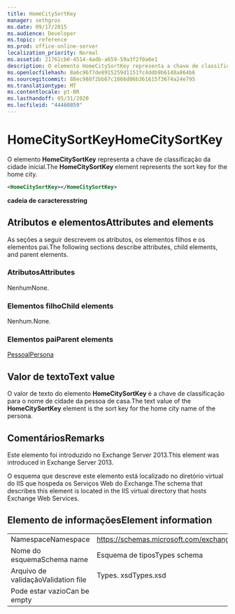 ```yaml
---
title: HomeCitySortKey
manager: sethgros
ms.date: 09/17/2015
ms.audience: Developer
ms.topic: reference
ms.prod: office-online-server
localization_priority: Normal
ms.assetid: 21761cb0-4514-4adb-a659-59a3f2f0a6e1
description: O elemento HomeCitySortKey representa a chave de classificação da cidade inicial.
ms.openlocfilehash: 8a6c96f7de8915259d1151fc4ddb9b6148a864b6
ms.sourcegitcommit: 88ec988f2bb67c1866d06b361615f3674a24e795
ms.translationtype: MT
ms.contentlocale: pt-BR
ms.lasthandoff: 05/31/2020
ms.locfileid: "44460859"
---
```

# <a name="homecitysortkey"></a><span data-ttu-id="09bcf-103">HomeCitySortKey</span><span class="sxs-lookup"><span data-stu-id="09bcf-103">HomeCitySortKey</span></span>

<span data-ttu-id="09bcf-104">O elemento **HomeCitySortKey** representa a chave de classificação da cidade inicial.</span><span class="sxs-lookup"><span data-stu-id="09bcf-104">The **HomeCitySortKey** element represents the sort key for the home city.</span></span> 
  
```XML
<HomeCitySortKey></HomeCitySortKey>
```

 <span data-ttu-id="09bcf-105">**cadeia de caracteres**</span><span class="sxs-lookup"><span data-stu-id="09bcf-105">**string**</span></span>
## <a name="attributes-and-elements"></a><span data-ttu-id="09bcf-106">Atributos e elementos</span><span class="sxs-lookup"><span data-stu-id="09bcf-106">Attributes and elements</span></span>

<span data-ttu-id="09bcf-107">As seções a seguir descrevem os atributos, os elementos filhos e os elementos pai.</span><span class="sxs-lookup"><span data-stu-id="09bcf-107">The following sections describe attributes, child elements, and parent elements.</span></span>
  
### <a name="attributes"></a><span data-ttu-id="09bcf-108">Atributos</span><span class="sxs-lookup"><span data-stu-id="09bcf-108">Attributes</span></span>

<span data-ttu-id="09bcf-109">Nenhum</span><span class="sxs-lookup"><span data-stu-id="09bcf-109">None.</span></span>
  
### <a name="child-elements"></a><span data-ttu-id="09bcf-110">Elementos filho</span><span class="sxs-lookup"><span data-stu-id="09bcf-110">Child elements</span></span>

<span data-ttu-id="09bcf-111">Nenhum.</span><span class="sxs-lookup"><span data-stu-id="09bcf-111">None.</span></span>
  
### <a name="parent-elements"></a><span data-ttu-id="09bcf-112">Elementos pai</span><span class="sxs-lookup"><span data-stu-id="09bcf-112">Parent elements</span></span>

[<span data-ttu-id="09bcf-113">Pessoal</span><span class="sxs-lookup"><span data-stu-id="09bcf-113">Persona</span></span>](persona.md)
  
## <a name="text-value"></a><span data-ttu-id="09bcf-114">Valor de texto</span><span class="sxs-lookup"><span data-stu-id="09bcf-114">Text value</span></span>

<span data-ttu-id="09bcf-115">O valor de texto do elemento **HomeCitySortKey** é a chave de classificação para o nome de cidade da pessoa de casa.</span><span class="sxs-lookup"><span data-stu-id="09bcf-115">The text value of the **HomeCitySortKey** element is the sort key for the home city name of the persona.</span></span> 
  
## <a name="remarks"></a><span data-ttu-id="09bcf-116">Comentários</span><span class="sxs-lookup"><span data-stu-id="09bcf-116">Remarks</span></span>

<span data-ttu-id="09bcf-117">Este elemento foi introduzido no Exchange Server 2013.</span><span class="sxs-lookup"><span data-stu-id="09bcf-117">This element was introduced in Exchange Server 2013.</span></span>
  
<span data-ttu-id="09bcf-118">O esquema que descreve este elemento está localizado no diretório virtual do IIS que hospeda os Serviços Web do Exchange.</span><span class="sxs-lookup"><span data-stu-id="09bcf-118">The schema that describes this element is located in the IIS virtual directory that hosts Exchange Web Services.</span></span>
  
## <a name="element-information"></a><span data-ttu-id="09bcf-119">Elemento de informações</span><span class="sxs-lookup"><span data-stu-id="09bcf-119">Element information</span></span>

|||
|:-----|:-----|
|<span data-ttu-id="09bcf-120">Namespace</span><span class="sxs-lookup"><span data-stu-id="09bcf-120">Namespace</span></span>  <br/> |https://schemas.microsoft.com/exchange/services/2006/types  <br/> |
|<span data-ttu-id="09bcf-121">Nome do esquema</span><span class="sxs-lookup"><span data-stu-id="09bcf-121">Schema name</span></span>  <br/> |<span data-ttu-id="09bcf-122">Esquema de tipos</span><span class="sxs-lookup"><span data-stu-id="09bcf-122">Types schema</span></span>  <br/> |
|<span data-ttu-id="09bcf-123">Arquivo de validação</span><span class="sxs-lookup"><span data-stu-id="09bcf-123">Validation file</span></span>  <br/> |<span data-ttu-id="09bcf-124">Types. xsd</span><span class="sxs-lookup"><span data-stu-id="09bcf-124">Types.xsd</span></span>  <br/> |
|<span data-ttu-id="09bcf-125">Pode estar vazio</span><span class="sxs-lookup"><span data-stu-id="09bcf-125">Can be empty</span></span>  <br/> ||
   

